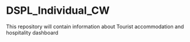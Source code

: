 # DSPL_Individual_CW
This repository will contain information about Tourist accommodation and hospitality dashboard
